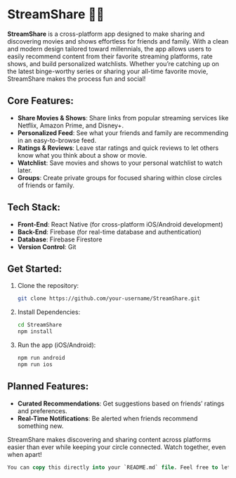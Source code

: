 # **StreamShare** 🎥✨

**StreamShare** is a cross-platform app designed to make sharing and discovering movies and shows effortless for friends and family. With a clean and modern design tailored toward millennials, the app allows users to easily recommend content from their favorite streaming platforms, rate shows, and build personalized watchlists. Whether you’re catching up on the latest binge-worthy series or sharing your all-time favorite movie, StreamShare makes the process fun and social!

## **Core Features**:
- **Share Movies & Shows**: Share links from popular streaming services like Netflix, Amazon Prime, and Disney+.
- **Personalized Feed**: See what your friends and family are recommending in an easy-to-browse feed.
- **Ratings & Reviews**: Leave star ratings and quick reviews to let others know what you think about a show or movie.
- **Watchlist**: Save movies and shows to your personal watchlist to watch later.
- **Groups**: Create private groups for focused sharing within close circles of friends or family.

## **Tech Stack**:
- **Front-End**: React Native (for cross-platform iOS/Android development)
- **Back-End**: Firebase (for real-time database and authentication)
- **Database**: Firebase Firestore
- **Version Control**: Git

## **Get Started**:
1. Clone the repository:
   ```bash
   git clone https://github.com/your-username/StreamShare.git
2. Install Dependencies:
   ```bash
   cd StreamShare
   npm install
3. Run the app (iOS/Android):
   ```bash
   npm run android
   npm run ios
## Planned Features:
- **Curated Recommendations**: Get suggestions based on friends’ ratings and preferences.
- **Real-Time Notifications**: Be alerted when friends recommend something new.
  
StreamShare makes discovering and sharing content across platforms easier than ever while keeping your circle connected. Watch together, even when apart!

```SQL
You can copy this directly into your `README.md` file. Feel free to let me know if you need any more adjustments!
